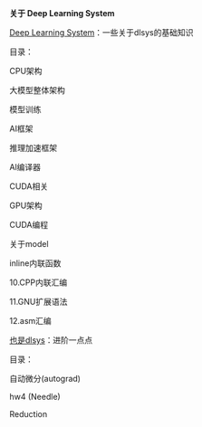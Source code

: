 **关于 Deep Learning System**



[Deep Learning System](./dlsys.md)：一些关于dlsys的基础知识


目录：

CPU架构

大模型整体架构

模型训练

AI框架

推理加速框架

Al编译器

CUDA相关

GPU架构

CUDA编程

关于model

inline内联函数

10.CPP内联汇编

11.GNU扩展语法

12.asm汇编


[也是dlsys](./hw4.md)：进阶一点点

目录：

自动微分(autograd)

hw4 (Needle)

Reduction